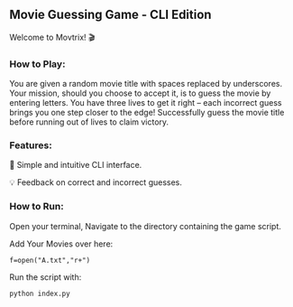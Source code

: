 ## Movie Guessing Game - CLI Edition

Welcome to Movtrix! 🎬

### How to Play:

You are given a random movie title with spaces replaced by underscores.
Your mission, should you choose to accept it, is to guess the movie by entering letters.
You have three lives to get it right – each incorrect guess brings you one step closer to the edge!
Successfully guess the movie title before running out of lives to claim victory.

### Features:

<p>
🎯 Simple and intuitive CLI interface.
</p>
<p>
💡 Feedback on correct and incorrect guesses.
</p>

### How to Run:
Open your terminal, Navigate to the directory containing the game script.

Add Your Movies over here:
```
f=open("A.txt","r+")
```

Run the script with:
```
python index.py
```
